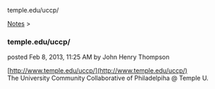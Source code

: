 temple.edu/uccp/ 

[Notes](../notes.html)‎ > ‎

### temple.edu/uccp/

posted Feb 8, 2013, 11:25 AM by John Henry Thompson

[http://www.temple.edu/uccp/](http://www.temple.edu/uccp/)  
The University Community Collaborative of Philadelpiha @ Temple U.  

